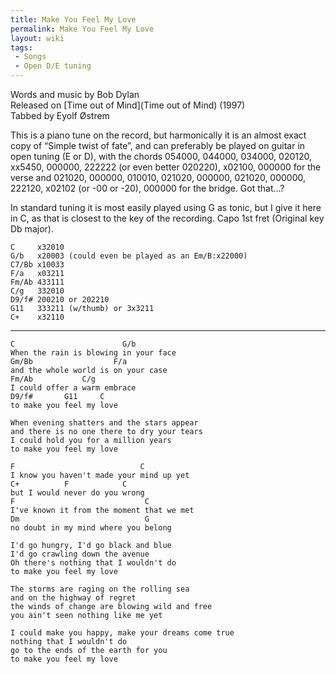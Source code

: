 ```yaml
---
title: Make You Feel My Love
permalink: Make You Feel My Love
layout: wiki
tags:
 - Songs
 - Open D/E tuning
---
```


Words and music by Bob Dylan  
Released on [Time out of Mind](Time out of Mind) (1997)  
Tabbed by Eyolf Østrem

This is a piano tune on the record, but harmonically it is an almost
exact copy of “Simple twist of fate”, and can preferably be played on
guitar in open tuning (E or D), with the chords 054000, 044000, 034000,
020120, xx5450, 000000, 222222 (or even better 020220), x02100, 000000
for the verse and 021020, 000000, 010010, 021020, 000000, 021020,
000000, 222120, x02102 (or -00 or -20), 000000 for the bridge. Got
that...?

In standard tuning it is most easily played using G as tonic, but I give
it here in C, as that is closest to the key of the recording. Capo 1st
fret (Original key Db major).

    C     x32010
    G/b   x20003 (could even be played as an Em/B:x22000)
    C7/Bb x10033
    F/a   x03211
    Fm/Ab 433111
    C/g   332010
    D9/f# 200210 or 202210
    G11   333211 (w/thumb) or 3x3211
    C+    x32110

* * * * *

    C                        G/b
    When the rain is blowing in your face
    Gm/Bb                  F/a
    and the whole world is on your case
    Fm/Ab           C/g
    I could offer a warm embrace
    D9/f#       G11     C
    to make you feel my love

    When evening shatters and the stars appear
    and there is no one there to dry your tears
    I could hold you for a million years
    to make you feel my love

    F                            C
    I know you haven't made your mind up yet
    C+          F            C
    but I would never do you wrong
    F                             C
    I've known it from the moment that we met
    Dm                            G
    no doubt in my mind where you belong

    I'd go hungry, I'd go black and blue
    I'd go crawling down the avenue
    Oh there's nothing that I wouldn't do
    to make you feel my love

    The storms are raging on the rolling sea
    and on the highway of regret
    the winds of change are blowing wild and free
    you ain't seen nothing like me yet

    I could make you happy, make your dreams come true
    nothing that I wouldn't do
    go to the ends of the earth for you
    to make you feel my love
